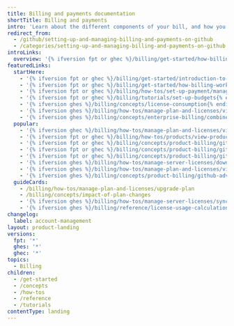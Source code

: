 ```yaml
---
title: Billing and payments documentation
shortTitle: Billing and payments
intro: 'Learn about the different components of your bill, and how you can view and manage those components.'
redirect_from:
  - /github/setting-up-and-managing-billing-and-payments-on-github
  - /categories/setting-up-and-managing-billing-and-payments-on-github
introLinks:
  overview: '{% ifversion fpt or ghec %}/billing/get-started/how-billing-works {% elsif ghes %}/billing/concepts/license-consumption {% endif %}'
featuredLinks:
  startHere:
    - '{% ifversion fpt or ghec %}/billing/get-started/introduction-to-billing{% endif %}'
    - '{% ifversion fpt or ghec %}/billing/get-started/how-billing-works{% endif %}'
    - '{% ifversion fpt or ghec %}/billing/how-tos/set-up-payment/manage-payment-info{% endif %}'
    - '{% ifversion fpt or ghec %}/billing/tutorials/set-up-budgets{% endif %}'
    - '{% ifversion ghes %}/billing/concepts/license-consumption{% endif %}'
    - '{% ifversion ghes %}/billing/how-tos/manage-plan-and-licenses/view-enterprise-usage{% endif %}'
    - '{% ifversion ghes %}/billing/concepts/enterprise-billing/combined-enterprise-use{% endif %}'
  popular:
    - '{% ifversion ghec %}/billing/how-tos/manage-plan-and-licenses/view-enterprise-usage{% endif %}'
    - '{% ifversion fpt or ghec %}/billing/how-tos/products/view-product-use{% endif %}'
    - '{% ifversion fpt or ghec %}/billing/concepts/product-billing/github-actions{% endif %}'
    - '{% ifversion fpt or ghec %}/billing/concepts/product-billing/github-copilot{% endif %}'
    - '{% ifversion fpt or ghec %}/billing/concepts/product-billing/github-codespaces{% endif %}'
    - '{% ifversion ghes %}/billing/how-tos/manage-server-licenses/download-your-license{% endif %}'
    - '{% ifversion ghes %}/billing/how-tos/manage-plan-and-licenses/view-enterprise-usage{% endif %}'
    - '{% ifversion ghes %}/billing/concepts/product-billing/github-advanced-security{% endif %}'
  guideCards:
    - /billing/how-tos/manage-plan-and-licenses/upgrade-plan
    - /billing/concepts/impact-of-plan-changes
    - '{% ifversion ghes %}/billing/how-tos/manage-server-licenses/sync-license-usage{% endif %}'
    - '{% ifversion ghes %}/billing/reference/license-usage-calculation{% endif %}'
changelog:
  label: account-management
layout: product-landing
versions:
  fpt: '*'
  ghes: '*'
  ghec: '*'
topics:
  - Billing
children:
  - /get-started
  - /concepts
  - /how-tos
  - /reference
  - /tutorials
contentType: landing
---
```

